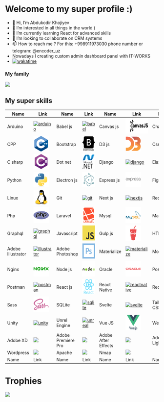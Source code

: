 # Welcome to my super profile :)

- 👋 Hi, I’m Abdukodir Khojiyev
- 👀 I’m interested in all things in the world )
- 🌱 I’m currently learning React for advanced skills
- 🧐 I’m looking to collaborate on CRM systems
- 📫 How to reach me ? For this: +998911973030 phone number or telegram: @encoder_uz
- Nowadays I creating custom admin dashboard panel with IT-WORKS
- [![wakatime](https://wakatime.com/badge/user/9214ced6-2049-4bb5-835b-1bc6d598f882.svg)](https://wakatime.com/@9214ced6-2049-4bb5-835b-1bc6d598f882)

### My family
 
<a href="https://it-works.uz" target="_blank" rel="noreferrer"> <img src="https://it-works.uz/Untitled-1.png" width="50%" /> </a>

## My super skills

| Name              | Link                                                                                                                                                                                                                                                                                                                                                                                                                  | Name               | Link                                                                                                                                                                                                                                                   | Name                | Link                                                                                                                                                                                                                                    | Name            | Link                                                                                                                                                                                                                                                    |
|-------------------|-----------------------------------------------------------------------------------------------------------------------------------------------------------------------------------------------------------------------------------------------------------------------------------------------------------------------------------------------------------------------------------------------------------------------|--------------------|--------------------------------------------------------------------------------------------------------------------------------------------------------------------------------------------------------------------------------------------------------|---------------------|-----------------------------------------------------------------------------------------------------------------------------------------------------------------------------------------------------------------------------------------|-----------------|---------------------------------------------------------------------------------------------------------------------------------------------------------------------------------------------------------------------------------------------------------|
| Arduino           | <a href="https://www.arduino.cc/" target="_blank" rel="noreferrer"> <img src="https://cdn.worldvectorlogo.com/logos/arduino-1.svg" alt="arduino" height="50" /> </a>                                                                                                                                                                                                                                                  | Babel js           | <a href="https://babeljs.io/" target="_blank" rel="noreferrer"> <img src="https://www.vectorlogo.zone/logos/babeljs/babeljs-icon.svg" alt="babel" height="50" /> </a>                                                                                  | Canvas js           | <a href="https://canvasjs.com" target="_blank" rel="noreferrer"> <img src="https://raw.githubusercontent.com/Hardik0307/Hardik0307/master/assets/canvasjs-charts.svg" alt="canvasjs" height="50" /> </a>                                | Chart js        | <a href="https://www.chartjs.org" target="_blank" rel="noreferrer"> <img src="https://www.chartjs.org/media/logo-title.svg" alt="chartjs" height="50" /> </a>                                                                                           
| CPP               | <a href="https://www.w3schools.com/cpp/" target="_blank" rel="noreferrer"> <img src="https://raw.githubusercontent.com/devicons/devicon/master/icons/cplusplus/cplusplus-original.svg" alt="cplusplus" height="50" /> </a>                                                                                                                                                                                            | Bootstrap          | <a href="https://getbootstrap.com" target="_blank" rel="noreferrer"> <img src="https://raw.githubusercontent.com/devicons/devicon/master/icons/bootstrap/bootstrap-plain-wordmark.svg" alt="bootstrap" height="50" /> </a>                             | D3 js               | <a href="https://d3js.org/" target="_blank" rel="noreferrer"> <img src="https://raw.githubusercontent.com/devicons/devicon/master/icons/d3js/d3js-original.svg" alt="d3js" height="50" /> </a>                                          | Css             | <a href="https://www.w3schools.com/css/" target="_blank" rel="noreferrer"> <img src="https://raw.githubusercontent.com/devicons/devicon/master/icons/css3/css3-original-wordmark.svg" alt="css3" height="50" /> </a>                                    
| C sharp           | <a href="https://www.w3schools.com/cs/" target="_blank" rel="noreferrer"> <img src="https://raw.githubusercontent.com/devicons/devicon/master/icons/csharp/csharp-original.svg" alt="csharp" height="50" /> </a>                                                                                                                                                                                                      | Dot net            | <a href="https://dotnet.microsoft.com/" target="_blank" rel="noreferrer"> <img src="https://raw.githubusercontent.com/devicons/devicon/master/icons/dot-net/dot-net-original-wordmark.svg" alt="dotnet" height="50" /> </a>                            | Django              | <a href="https://www.djangoproject.com/" target="_blank" rel="noreferrer"> <img src="https://cdn.worldvectorlogo.com/logos/django.svg" alt="django" height="50" /> </a>                                                                 | Elastic         | <a href="https://www.elastic.co" target="_blank" rel="noreferrer"> <img src="https://www.vectorlogo.zone/logos/elastic/elastic-icon.svg" alt="elasticsearch" height="50" /> </a>                                                                        |
| Python            | <a href="https://www.python.org" target="_blank" rel="noreferrer"> <img src="https://raw.githubusercontent.com/devicons/devicon/master/icons/python/python-original.svg" alt="python" height="50" /> </a>                                                                                                                                                                                                             | Electron js        | <a href="https://www.electronjs.org" target="_blank" rel="noreferrer"> <img src="https://raw.githubusercontent.com/devicons/devicon/master/icons/electron/electron-original.svg" alt="electron" height="50" /> </a>                                    | Express js          | <a href="https://expressjs.com" target="_blank" rel="noreferrer"> <img src="https://raw.githubusercontent.com/devicons/devicon/master/icons/express/express-original-wordmark.svg" alt="express" height="50" /> </a>                    | Figma           | <a href="https://www.figma.com/" target="_blank" rel="noreferrer"> <img src="https://www.vectorlogo.zone/logos/figma/figma-icon.svg" alt="figma" height="50" /> </a>                                                                                    |
| Linux             | <a href="https://www.linux.org/" target="_blank" rel="noreferrer"> <img src="https://raw.githubusercontent.com/devicons/devicon/master/icons/linux/linux-original.svg" alt="linux" height="50" /> </a>                                                                                                                                                                                                                | Git                | <a href="https://git-scm.com/" target="_blank" rel="noreferrer"> <img src="https://www.vectorlogo.zone/logos/git-scm/git-scm-icon.svg" alt="git" height="50" /> </a>                                                                                   | Next js             | <a href="https://nextjs.org/" target="_blank" rel="noreferrer"> <img src="https://cdn.worldvectorlogo.com/logos/nextjs-2.svg" alt="nextjs" height="50" /> </a>                                                                          | Redis           | <a href="https://redis.io" target="_blank" rel="noreferrer"> <img src="https://raw.githubusercontent.com/devicons/devicon/master/icons/redis/redis-original-wordmark.svg" alt="redis" height="50" /> </a>                                               |
| Php               | <a href="https://www.php.net" target="_blank" rel="noreferrer"> <img src="https://raw.githubusercontent.com/devicons/devicon/master/icons/php/php-original.svg" alt="php" height="50" /> </a>                                                                                                                                                                                                                         | Laravel            | <a href="https://laravel.com/" target="_blank" rel="noreferrer"> <img src="https://raw.githubusercontent.com/devicons/devicon/master/icons/laravel/laravel-plain-wordmark.svg" alt="laravel" height="50" /> </a>                                       | Mysql               | <a href="https://www.mysql.com/" target="_blank" rel="noreferrer"> <img src="https://raw.githubusercontent.com/devicons/devicon/master/icons/mysql/mysql-original-wordmark.svg" alt="mysql" height="50" /> </a>                         | Maria db        | <a href="https://mariadb.org/" target="_blank" rel="noreferrer"> <img src="https://www.vectorlogo.zone/logos/mariadb/mariadb-icon.svg" alt="mariadb" height="50" /> </a>                                                                                |
| Graphql           | <a href="https://graphql.org" target="_blank" rel="noreferrer"> <img src="https://www.vectorlogo.zone/logos/graphql/graphql-icon.svg" alt="graphql" height="50" /> </a>                                                                                                                                                                                                                                               | Javascript         | <a href="https://developer.mozilla.org/en-US/docs/Web/JavaScript" target="_blank" rel="noreferrer"> <img src="https://raw.githubusercontent.com/devicons/devicon/master/icons/javascript/javascript-original.svg" alt="javascript" height="50" /> </a> | Gulp js             | <a href="https://gulpjs.com" target="_blank" rel="noreferrer"> <img src="https://raw.githubusercontent.com/devicons/devicon/master/icons/gulp/gulp-plain.svg" alt="gulp" height="50" /> </a>                                            | HTML5           | <a href="https://www.w3.org/html/" target="_blank" rel="noreferrer"> <img src="https://raw.githubusercontent.com/devicons/devicon/master/icons/html5/html5-original-wordmark.svg" alt="html5" height="50" /> </a>                                       |
| Adobe Illustrator | <a href="https://www.adobe.com/in/products/illustrator.html" target="_blank" rel="noreferrer"> <img src="https://www.vectorlogo.zone/logos/adobe_illustrator/adobe_illustrator-icon.svg" alt="illustrator" height="50" /> </a>                                                                                                                                                                                        | Adobe Photoshop    | <a href="https://www.photoshop.com/en" target="_blank" rel="noreferrer"> <img src="https://raw.githubusercontent.com/devicons/devicon/master/icons/photoshop/photoshop-line.svg" alt="photoshop" height="50" /> </a>                                   | Materialize         | <a href="https://materializecss.com/" target="_blank" rel="noreferrer"> <img src="https://raw.githubusercontent.com/prplx/svg-logos/5585531d45d294869c4eaab4d7cf2e9c167710a9/svg/materialize.svg" alt="materialize" height="50" /> </a> | Mongo db        | <a href="https://www.mongodb.com/" target="_blank" rel="noreferrer"> <img src="https://raw.githubusercontent.com/devicons/devicon/master/icons/mongodb/mongodb-original-wordmark.svg" alt="mongodb" height="50" /> </a>                                 |
| Nginx             | <a href="https://www.nginx.com" target="_blank" rel="noreferrer"> <img src="https://raw.githubusercontent.com/devicons/devicon/master/icons/nginx/nginx-original.svg" alt="nginx" height="50" /> </a>                                                                                                                                                                                                                 | Node js            | <a href="https://nodejs.org" target="_blank" rel="noreferrer"> <img src="https://raw.githubusercontent.com/devicons/devicon/master/icons/nodejs/nodejs-original-wordmark.svg" alt="nodejs" height="50" /> </a>                                         | Oracle              | <a href="https://www.oracle.com/" target="_blank" rel="noreferrer"> <img src="https://raw.githubusercontent.com/devicons/devicon/master/icons/oracle/oracle-original.svg" alt="oracle" height="50" /> </a>                              | PostgreSQL      | <a href="https://www.postgresql.org" target="_blank" rel="noreferrer"> <img src="https://raw.githubusercontent.com/devicons/devicon/master/icons/postgresql/postgresql-original-wordmark.svg" alt="postgresql" height="50" /> </a>                      |
| Postman           | <a href="https://postman.com" target="_blank" rel="noreferrer"> <img src="https://www.vectorlogo.zone/logos/getpostman/getpostman-icon.svg" alt="postman" height="50" /> </a>                                                                                                                                                                                                                                         | React js           | <a href="https://reactjs.org/" target="_blank" rel="noreferrer"> <img src="https://raw.githubusercontent.com/devicons/devicon/master/icons/react/react-original-wordmark.svg" alt="react" height="50" /> </a>                                          | React Native        | <a href="https://reactnative.dev/" target="_blank" rel="noreferrer"> <img src="https://reactnative.dev/img/header_logo.svg" alt="reactnative" height="50" /> </a>                                                                       | Redux           | <a href="https://redux.js.org" target="_blank" rel="noreferrer"> <img src="https://raw.githubusercontent.com/devicons/devicon/master/icons/redux/redux-original.svg" alt="redux" height="50" /> </a>                                                    |
| Sass              | <a href="https://sass-lang.com" target="_blank" rel="noreferrer"> <img src="https://raw.githubusercontent.com/devicons/devicon/master/icons/sass/sass-original.svg" alt="sass" height="50" /> </a>                                                                                                                                                                                                                    | SQLite             | <a href="https://www.sqlite.org/" target="_blank" rel="noreferrer"> <img src="https://www.vectorlogo.zone/logos/sqlite/sqlite-icon.svg" alt="sqlite" height="50" /> </a>                                                                               | Svelte              | <a href="https://svelte.dev" target="_blank" rel="noreferrer"> <img src="https://upload.wikimedia.org/wikipedia/commons/1/1b/Svelte_Logo.svg" alt="svelte" height="50" /> </a>                                                          | Tailwind CSS    | <a href="https://tailwindcss.com/" target="_blank" rel="noreferrer"> <img src="https://www.vectorlogo.zone/logos/tailwindcss/tailwindcss-icon.svg" alt="tailwind" height="50" /> </a>                                                                   |
| Unity             | <a href="https://unity.com/" target="_blank" rel="noreferrer"> <img src="https://www.vectorlogo.zone/logos/unity3d/unity3d-icon.svg" alt="unity" height="50" /> </a>                                                                                                                                                                                                                                                  | Unrel Engine       | <a href="https://unrealengine.com/" target="_blank" rel="noreferrer"> <img src="https://raw.githubusercontent.com/kenangundogan/fontisto/036b7eca71aab1bef8e6a0518f7329f13ed62f6b/icons/svg/brand/unreal-engine.svg" alt="unreal" height="50" /> </a>  | Vue JS              | <a href="https://vuejs.org/" target="_blank" rel="noreferrer"> <img src="https://raw.githubusercontent.com/devicons/devicon/master/icons/vuejs/vuejs-original-wordmark.svg" alt="vuejs" height="50" /> </a>                             | Webpack         | <a href="https://webpack.js.org" target="_blank" rel="noreferrer"> <img src="https://raw.githubusercontent.com/devicons/devicon/d00d0969292a6569d45b06d3f350f463a0107b0d/icons/webpack/webpack-original-wordmark.svg" alt="webpack" height="50" /> </a> |
| Adobe XD          | <a href="https://www.adobe.com/products/xd.html" target="_blank" rel="noreferrer"> <img src="https://cdn.worldvectorlogo.com/logos/adobe-xd.svg" height="50" /> </a>                                                                                                                                                                                                                                                  | Adobe Premiere Pro | <a href="https://www.adobe.com/products/premiere.html" target="_blank" rel="noreferrer"> <img src="https://www.adobe.com/content/dam/acom/one-console/icons_rebrand/pr_appicon.svg" height="50" /> </a>                                                | Adobe After Effects | <a href="https://www.adobe.com/products/aftereffects.html" target="_blank" rel="noreferrer"> <img src="https://www.adobe.com/content/dam/cc/us/en/products/ccoverview/ae_cc_app_RGB.svg" height="50" /> </a>                            | Adobe Lightroom | <a href="https://www.adobe.com/products/photoshop-lightroom.html" target="_blank" rel="noreferrer"> <img src="https://www.adobe.com/content/dam/cc1/en/genuine/images/AFC/LR_icon.svg" height="50" /> </a>                                              ||                                                                                                                                                                                                                                                                  |
| Wordpress         | <a href="https://wordpress.com/hosting/?aff=15767&cid=1654213&cmp_id=11549382845&adg_id=111353876614&kwd=wordpress&device=c&gclid=Cj0KCQjw756lBhDMARIsAEI0AgmMa75TnAe8H6pu1tlECWapWABJoihYri-uWyDiJTv2RoYlJW48PNoaAlCGEALw_wcB" target="_blank" rel="noreferrer"> <img src="https://upload.wikimedia.org/wikipedia/commons/thumb/9/98/WordPress_blue_logo.svg/1200px-WordPress_blue_logo.svg.png" height="50" /> </a> | Apache             | <a href="https://httpd.apache.org/" target="_blank" rel="noreferrer"> <img src="https://httpd.apache.org/images/httpd_logo_wide_new.png" /> </a>                                                                                                       | Nmap                | <a href="https://nmap.org/" target="_blank" rel="noreferrer"> <img src="https://nmap.org/images/sitelogo.png" width="40" /> </a>                                                                                                        |                 |                                                                                                                                                                                                                                                         |
| Name              | Link                                                                                                                                                                                                                                                                                                                                                                                                                  | Name               | Link                                                                                                                                                                                                                                                   | Name                | Link                                                                                                                                                                                                                                    | Name            | Link                                                                                                                                    

# Trophies
<p align="left">
  <img alig src="https://github-profile-trophy.vercel.app/?username=encoderuz&column=7&rank=SSS,SS,S,AAA,AA,A,B,C" />
</p>
                                                                                           

[//]: # (<a href="" target="_blank" rel="noreferrer"> <img src="" height="50" /> </a> )
